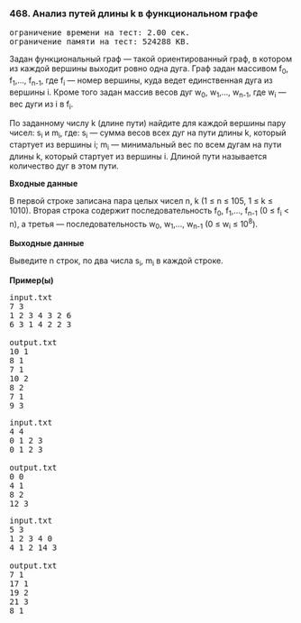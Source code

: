### 468. Анализ путей длины k в функциональном графе

<pre>ограничение времени на тест: 2.00 сек.
ограничение памяти на тест: 524288 KB.</pre>

Задан функциональный граф — такой ориентированный граф, в котором из каждой вершины выходит ровно одна дуга. Граф задан массивом f<sub>0</sub>, f<sub>1</sub>,..., f<sub>n-1</sub>, где f<sub>i</sub> — номер вершины, куда ведет единственная дуга из вершины i. Кроме того задан массив весов дуг w<sub>0</sub>, w<sub>1</sub>,..., w<sub>n-1</sub>, где w<sub>i</sub> — вес дуги из i в f<sub>i</sub>.

По заданному числу k (длине пути) найдите для каждой вершины пару чисел: s<sub>i</sub> и m<sub>i</sub>, где:
s<sub>i</sub> — сумма весов всех дуг на пути длины k, который стартует из вершины i;
m<sub>i</sub> — минимальный вес по всем дугам на пути длины k, который стартует из вершины i.
Длиной пути называется количество дуг в этом пути.

**Входные данные**

В первой строке записана пара целых чисел n, k (1 ≤ n ≤ 105, 1 ≤ k ≤ 1010). Вторая строка содержит последовательность f<sub>0</sub>, f<sub>1</sub>,..., f<sub>n-1</sub> (0 ≤ f<sub>i</sub> < n), а третья — последовательность w<sub>0</sub>, w<sub>1</sub>,..., w<sub>n-1</sub> (0 ≤ w<sub>i</sub> ≤ 10<sup>8</sup>).

**Выходные данные**

Выведите n строк, по два числа s<sub>i</sub>, m<sub>i</sub> в каждой строке.

**Пример(ы)**

<pre>input.txt
7 3
1 2 3 4 3 2 6
6 3 1 4 2 2 3

output.txt
10 1
8 1
7 1
10 2
8 2
7 1
9 3</pre>

<pre>input.txt
4 4
0 1 2 3
0 1 2 3

output.txt
0 0
4 1
8 2
12 3</pre>

<pre>input.txt
5 3
1 2 3 4 0
4 1 2 14 3

output.txt
7 1
17 1
19 2
21 3
8 1</pre>

